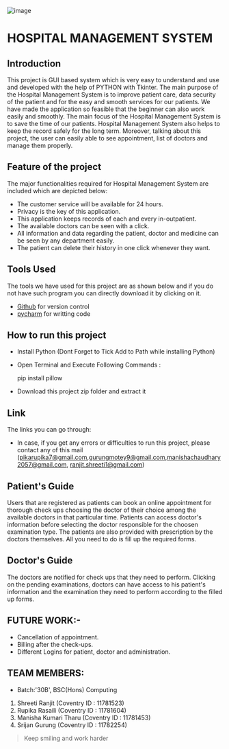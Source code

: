 

   ![image](https://user-images.githubusercontent.com/84695660/134925086-b0ffe1a0-0758-4b80-b9d3-a01507ec9f16.png)

# HOSPITAL MANAGEMENT SYSTEM

## Introduction
This project is GUI based system which is very easy to understand and use and developed with the help of PYTHON with Tkinter. The main purpose of the Hospital 
Management System is to improve patient care, data security of the patient and for the easy and smooth services for our patients. We have made the application 
so feasible that the beginner can also work easily and smoothly. The main focus of the Hospital Management System is to save the time of our patients. 
Hospital Management System also helps to keep the record safely for the long term. Moreover, talking about this project, the user can easily able to see
appointment, list of doctors and manage them properly. 


## Feature of the project

The major functionalities required for Hospital Management System are included which are depicted below:


-	The customer service will be available for 24 hours.
-  Privacy is the key of this application.
-	This application keeps records of each and every in-outpatient.
-	The available doctors can be seen with a click.
-	All information and data regarding the patient, doctor and medicine can be seen by any department easily.
-	The patient can delete their history in one click whenever they want.


## Tools Used

The tools we have used for this project are as shown below and if you do not have such program you can directly download it by clicking on it.

-  [Github](https://github.com) for version control
-  [pycharm](https://www.jetbrains.com/pycharm/download/download-thanks.html?platform=windows) for writting code


## How to run this project 

- Install Python (Dont Forget to Tick Add to Path while installing Python)
- Open Terminal and Execute Following Commands :


  pip install pillow
  
- Download this project zip folder and extract it


## Link
The links you can go through:
- In case, if you get any errors or difficulties to run this project, please contact any of this mail (pikarupika7@gmail.com,gurungmotey9@gmail.com,manishachaudhary2057@gmail.com, ranjit.shreeti1@gmail.com)
 
 
## Patient's Guide
Users that are registered as patients can book an online appointment for thorough check ups choosing the doctor of their choice among the available doctors in that 
particular time. Patients can access doctor's information before selecting the doctor responsible for the choosen examination type. The patients are also provided with 
prescription by the doctors themselves. All you need to do is fill up the required forms.


## Doctor's Guide
The doctors are notified for check ups that they need to perform. Clicking on the pending examinations, doctors can have access to his patient's information 
and the examination they need to perform according to the filled up forms.


## FUTURE WORK:-
- Cancellation of appointment.
- Billing after the check-ups.
- Different Logins for patient, doctor and administration.


## TEAM MEMBERS:     
- Batch:'30B', BSC(Hons) Computing 
1. Shreeti Ranjit (Coventry ID : 11781523)
2. Rupika Rasaili (Coventry ID : 11781604)
3. Manisha Kumari Tharu (Coventry ID : 11781453)
4. Srijan Gurung (Coventry ID : 11782254)


>Keep smiling and work harder
